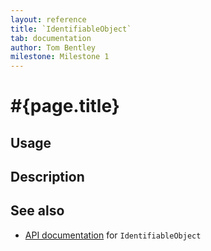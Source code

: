 ```yaml
---
layout: reference
title: `IdentifiableObject`
tab: documentation
author: Tom Bentley
milestone: Milestone 1
---
```


# #{page.title}

## Usage 

## Description

## See also

* [API documentation](#{site.urls.apidoc}/ceylon/language/class_IdentifiableObject.html) for `IdentifiableObject`


